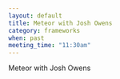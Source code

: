 ```yaml
---
layout: default
title: Meteor with Josh Owens
category: frameworks
when: past
meeting_time: "11:30am"
---
```


Meteor with Josh Owens